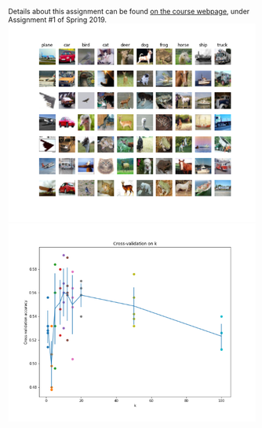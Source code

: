 Details about this assignment can be found [on the course webpage](http://cs231n.github.io/), under Assignment #1 of Spring 2019.
![](https://github.com/jjpd777/stanford-cs231n-homeworks/blob/master/assignment-1/cifar-10.png)
![](https://github.com/jjpd777/stanford-cs231n-homeworks/blob/master/assignment-1/cross-validation-for-k.png)
